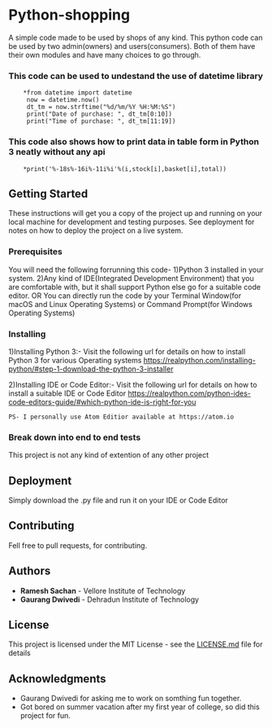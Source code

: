 # Python-shopping

A simple code made to be used by shops of any kind. This python code can be used by two admin(owners) and users(consumers).
Both of them have their own modules and have many choices to go through.


### This code can be used to undestand the use of datetime library
        *from datetime import datetime
         now = datetime.now()
         dt_tm = now.strftime("%d/%m/%Y %H:%M:%S")
         print("Date of purchase: ", dt_tm[0:10])
         print("Time of purchase: ", dt_tm[11:19])


### This code also shows how to print data in table form in Python 3 neatly without any api
        *print('%-18s%-16i%-11i%i'%(i,stock[i],basket[i],total))


## Getting Started

These instructions will get you a copy of the project up and running on your local machine for development and testing purposes. See deployment for notes on how to deploy the project on a live system.


### Prerequisites

You will need the following forrunning this code-
    1)Python 3 installed in your system.
    2)Any kind of IDE(Integrated Development Environment) that you are comfortable with, but it shall support Python else go          for a suitable code editor.
                                                          OR
      You can directly run the code by your Terminal Window(for macOS and Linux Operating Systems) or Command Prompt(for              Windows Operating Systems)


### Installing

1)Installing Python 3:- Visit the following url for details on how to install Python 3 for various Operating systems                                    https://realpython.com/installing-python/#step-1-download-the-python-3-installer

2)Installing IDE or Code Editor:- Visit the following url for details on how to install a suitable IDE or Code Editor                                            https://realpython.com/python-ides-code-editors-guide/#which-python-ide-is-right-for-you

        
    PS- I personally use Atom Editior available at https://atom.io


### Break down into end to end tests

This project is not any kind of extention of any other project


## Deployment

Simply download the .py file and run it on your IDE or Code Editor


## Contributing

Fell free to pull requests, for contributing.


## Authors

  * **Ramesh Sachan** - Vellore Institute of Technology
  * **Gaurang Dwivedi** - Dehradun Institute of Technology

## License

This project is licensed under the MIT License - see the [LICENSE.md](LICENSE.md) file for details

## Acknowledgments

* Gaurang Dwivedi for asking me to work on somthing fun together.
* Got bored on summer vacation after my first year of college, so did this project for fun.
